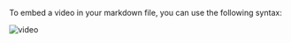 To embed a video in your markdown file, you can use the following syntax:

![video]("https://drive.google.com/file/d/10GtssqEP_k404FYhzWYQqSE6AS81Px9v/view?usp=sharing")
